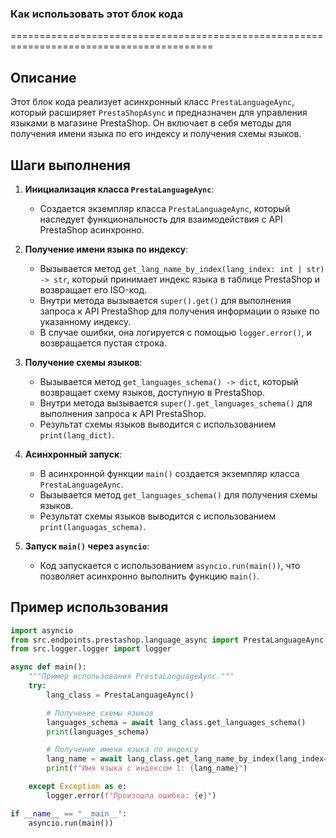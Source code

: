 ### Как использовать этот блок кода
=========================================================================================

Описание
-------------------------
Этот блок кода реализует асинхронный класс `PrestaLanguageAync`, который расширяет `PrestaShopAsync` и предназначен для управления языками в магазине PrestaShop. Он включает в себя методы для получения имени языка по его индексу и получения схемы языков.

Шаги выполнения
-------------------------
1. **Инициализация класса `PrestaLanguageAync`**:
   - Создается экземпляр класса `PrestaLanguageAync`, который наследует функциональность для взаимодействия с API PrestaShop асинхронно.

2. **Получение имени языка по индексу**:
   - Вызывается метод `get_lang_name_by_index(lang_index: int | str) -> str`, который принимает индекс языка в таблице PrestaShop и возвращает его ISO-код.
   - Внутри метода вызывается `super().get()` для выполнения запроса к API PrestaShop для получения информации о языке по указанному индексу.
   - В случае ошибки, она логируется с помощью `logger.error()`, и возвращается пустая строка.

3. **Получение схемы языков**:
   - Вызывается метод `get_languages_schema() -> dict`, который возвращает схему языков, доступную в PrestaShop.
   - Внутри метода вызывается `super().get_languages_schema()` для выполнения запроса к API PrestaShop.
   - Результат схемы языков выводится с использованием `print(lang_dict)`.

4. **Асинхронный запуск**:
   - В асинхронной функции `main()` создается экземпляр класса `PrestaLanguageAync`.
   - Вызывается метод `get_languages_schema()` для получения схемы языков.
   - Результат схемы языков выводится с использованием `print(languagas_schema)`.

5. **Запуск `main()` через `asyncio`**:
   - Код запускается с использованием `asyncio.run(main())`, что позволяет асинхронно выполнить функцию `main()`.

Пример использования
-------------------------

```python
import asyncio
from src.endpoints.prestashop.language_async import PrestaLanguageAync
from src.logger.logger import logger

async def main():
    """Пример использования PrestaLanguageAync."""
    try:
        lang_class = PrestaLanguageAync()

        # Получение схемы языков
        languages_schema = await lang_class.get_languages_schema()
        print(languages_schema)

        # Получение имени языка по индексу
        lang_name = await lang_class.get_lang_name_by_index(lang_index=1)
        print(f"Имя языка с индексом 1: {lang_name}")

    except Exception as e:
        logger.error(f"Произошла ошибка: {e}")

if __name__ == "__main__":
    asyncio.run(main())